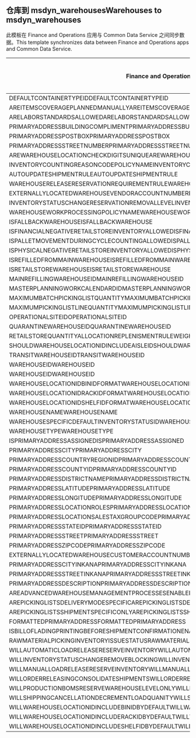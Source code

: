 ## <a name="warehouses-to-msdyn_warehouses"></a><span data-ttu-id="b6564-101">仓库到 msdyn_warehouses</span><span class="sxs-lookup"><span data-stu-id="b6564-101">Warehouses to msdyn_warehouses</span></span>

<span data-ttu-id="b6564-102">此模板在 Finance and Operations 应用与 Common Data Service 之间同步数据。</span><span class="sxs-lookup"><span data-stu-id="b6564-102">This template synchronizes data between Finance and Operations apps and Common Data Service.</span></span>

<span data-ttu-id="b6564-103">Finance and Operations 字段</span><span class="sxs-lookup"><span data-stu-id="b6564-103">Finance and Operations field</span></span> | <span data-ttu-id="b6564-104">映射类型</span><span class="sxs-lookup"><span data-stu-id="b6564-104">Map type</span></span> | <span data-ttu-id="b6564-105">其他 Dynamics 365 字段</span><span class="sxs-lookup"><span data-stu-id="b6564-105">Other Dynamics 365 field</span></span> | <span data-ttu-id="b6564-106">默认值</span><span class="sxs-lookup"><span data-stu-id="b6564-106">Default value</span></span>
---|---|---|---
<span data-ttu-id="b6564-107">DEFAULTCONTAINERTYPEID</span><span class="sxs-lookup"><span data-stu-id="b6564-107">DEFAULTCONTAINERTYPEID</span></span> | >< | <span data-ttu-id="b6564-108">msdyn_defaultcontainertypeid</span><span class="sxs-lookup"><span data-stu-id="b6564-108">msdyn_defaultcontainertypeid</span></span> | 
<span data-ttu-id="b6564-109">AREITEMSCOVERAGEPLANNEDMANUALLY</span><span class="sxs-lookup"><span data-stu-id="b6564-109">AREITEMSCOVERAGEPLANNEDMANUALLY</span></span> | >< | <span data-ttu-id="b6564-110">msdyn_areitemscoverageplannedmanually</span><span class="sxs-lookup"><span data-stu-id="b6564-110">msdyn_areitemscoverageplannedmanually</span></span> | 
<span data-ttu-id="b6564-111">ARELABORSTANDARDSALLOWED</span><span class="sxs-lookup"><span data-stu-id="b6564-111">ARELABORSTANDARDSALLOWED</span></span> | >< | <span data-ttu-id="b6564-112">msdyn_arelaborstandardsallowed</span><span class="sxs-lookup"><span data-stu-id="b6564-112">msdyn_arelaborstandardsallowed</span></span> | 
<span data-ttu-id="b6564-113">PRIMARYADDRESSBUILDINGCOMPLIMENT</span><span class="sxs-lookup"><span data-stu-id="b6564-113">PRIMARYADDRESSBUILDINGCOMPLIMENT</span></span> | >< | <span data-ttu-id="b6564-114">msdyn_primaryaddressbuildingcompliment</span><span class="sxs-lookup"><span data-stu-id="b6564-114">msdyn_primaryaddressbuildingcompliment</span></span> | 
<span data-ttu-id="b6564-115">PRIMARYADDRESSPOSTBOX</span><span class="sxs-lookup"><span data-stu-id="b6564-115">PRIMARYADDRESSPOSTBOX</span></span> | >< | <span data-ttu-id="b6564-116">msdyn_primaryaddresspostbox</span><span class="sxs-lookup"><span data-stu-id="b6564-116">msdyn_primaryaddresspostbox</span></span> | 
<span data-ttu-id="b6564-117">PRIMARYADDRESSSTREETNUMBER</span><span class="sxs-lookup"><span data-stu-id="b6564-117">PRIMARYADDRESSSTREETNUMBER</span></span> | >< | <span data-ttu-id="b6564-118">msdyn_primaryaddressstreetnumber</span><span class="sxs-lookup"><span data-stu-id="b6564-118">msdyn_primaryaddressstreetnumber</span></span> | 
<span data-ttu-id="b6564-119">AREWAREHOUSELOCATIONCHECKDIGITSUNIQUE</span><span class="sxs-lookup"><span data-stu-id="b6564-119">AREWAREHOUSELOCATIONCHECKDIGITSUNIQUE</span></span> | >< | <span data-ttu-id="b6564-120">msdyn_arewarehouselocationcheckdigitsunique</span><span class="sxs-lookup"><span data-stu-id="b6564-120">msdyn_arewarehouselocationcheckdigitsunique</span></span> | 
<span data-ttu-id="b6564-121">INVENTORYCOUNTINGREASONCODEPOLICYNAME</span><span class="sxs-lookup"><span data-stu-id="b6564-121">INVENTORYCOUNTINGREASONCODEPOLICYNAME</span></span> | >< | <span data-ttu-id="b6564-122">msdyn_inventorycountingreasoncodepolicyname</span><span class="sxs-lookup"><span data-stu-id="b6564-122">msdyn_inventorycountingreasoncodepolicyname</span></span> | 
<span data-ttu-id="b6564-123">AUTOUPDATESHIPMENTRULE</span><span class="sxs-lookup"><span data-stu-id="b6564-123">AUTOUPDATESHIPMENTRULE</span></span> | >< | <span data-ttu-id="b6564-124">msdyn_autoupdateshipmentrule</span><span class="sxs-lookup"><span data-stu-id="b6564-124">msdyn_autoupdateshipmentrule</span></span> | 
<span data-ttu-id="b6564-125">WAREHOUSERELEASERESERVATIONREQUIREMENTRULE</span><span class="sxs-lookup"><span data-stu-id="b6564-125">WAREHOUSERELEASERESERVATIONREQUIREMENTRULE</span></span> | >< | <span data-ttu-id="b6564-126">msdyn_warehousereleasereservationrequirement</span><span class="sxs-lookup"><span data-stu-id="b6564-126">msdyn_warehousereleasereservationrequirement</span></span> | 
<span data-ttu-id="b6564-127">EXTERNALLYLOCATEDWAREHOUSEVENDORACCOUNTNUMBER</span><span class="sxs-lookup"><span data-stu-id="b6564-127">EXTERNALLYLOCATEDWAREHOUSEVENDORACCOUNTNUMBER</span></span> | >< | <span data-ttu-id="b6564-128">msdyn_externallylocatedwarehousevendoraccountnu</span><span class="sxs-lookup"><span data-stu-id="b6564-128">msdyn_externallylocatedwarehousevendoraccountnu</span></span> | 
<span data-ttu-id="b6564-129">INVENTORYSTATUSCHANGERESERVATIONREMOVALLEVEL</span><span class="sxs-lookup"><span data-stu-id="b6564-129">INVENTORYSTATUSCHANGERESERVATIONREMOVALLEVEL</span></span> | >< | <span data-ttu-id="b6564-130">msdyn_inventorystatuschangereservationremoval</span><span class="sxs-lookup"><span data-stu-id="b6564-130">msdyn_inventorystatuschangereservationremoval</span></span> | 
<span data-ttu-id="b6564-131">WAREHOUSEWORKPROCESSINGPOLICYNAME</span><span class="sxs-lookup"><span data-stu-id="b6564-131">WAREHOUSEWORKPROCESSINGPOLICYNAME</span></span> | >< | <span data-ttu-id="b6564-132">msdyn_warehouseworkprocessingpolicyname</span><span class="sxs-lookup"><span data-stu-id="b6564-132">msdyn_warehouseworkprocessingpolicyname</span></span> | 
<span data-ttu-id="b6564-133">ISFALLBACKWAREHOUSE</span><span class="sxs-lookup"><span data-stu-id="b6564-133">ISFALLBACKWAREHOUSE</span></span> | >< | <span data-ttu-id="b6564-134">msdyn_isfallbackwarehouse</span><span class="sxs-lookup"><span data-stu-id="b6564-134">msdyn_isfallbackwarehouse</span></span> | 
<span data-ttu-id="b6564-135">ISFINANCIALNEGATIVERETAILSTOREINVENTORYALLOWED</span><span class="sxs-lookup"><span data-stu-id="b6564-135">ISFINANCIALNEGATIVERETAILSTOREINVENTORYALLOWED</span></span> | >< | <span data-ttu-id="b6564-136">msdyn_financialnegativestoreinventoryallowed</span><span class="sxs-lookup"><span data-stu-id="b6564-136">msdyn_financialnegativestoreinventoryallowed</span></span> | 
<span data-ttu-id="b6564-137">ISPALLETMOVEMENTDURINGCYCLECOUNTINGALLOWED</span><span class="sxs-lookup"><span data-stu-id="b6564-137">ISPALLETMOVEMENTDURINGCYCLECOUNTINGALLOWED</span></span> | >< | <span data-ttu-id="b6564-138">msdyn_palletmovementduringcyclecountingallowed</span><span class="sxs-lookup"><span data-stu-id="b6564-138">msdyn_palletmovementduringcyclecountingallowed</span></span> | 
<span data-ttu-id="b6564-139">ISPHYSICALNEGATIVERETAILSTOREINVENTORYALLOWED</span><span class="sxs-lookup"><span data-stu-id="b6564-139">ISPHYSICALNEGATIVERETAILSTOREINVENTORYALLOWED</span></span> | >< | <span data-ttu-id="b6564-140">msdyn_physicalnegativestoreinventoryallowed</span><span class="sxs-lookup"><span data-stu-id="b6564-140">msdyn_physicalnegativestoreinventoryallowed</span></span> | 
<span data-ttu-id="b6564-141">ISREFILLEDFROMMAINWAREHOUSE</span><span class="sxs-lookup"><span data-stu-id="b6564-141">ISREFILLEDFROMMAINWAREHOUSE</span></span> | >< | <span data-ttu-id="b6564-142">msdyn_isrefilledfrommainwarehouse</span><span class="sxs-lookup"><span data-stu-id="b6564-142">msdyn_isrefilledfrommainwarehouse</span></span> | 
<span data-ttu-id="b6564-143">ISRETAILSTOREWAREHOUSE</span><span class="sxs-lookup"><span data-stu-id="b6564-143">ISRETAILSTOREWAREHOUSE</span></span> | >< | <span data-ttu-id="b6564-144">msdyn_isretailstorewarehouse</span><span class="sxs-lookup"><span data-stu-id="b6564-144">msdyn_isretailstorewarehouse</span></span> | 
<span data-ttu-id="b6564-145">MAINREFILLINGWAREHOUSEID</span><span class="sxs-lookup"><span data-stu-id="b6564-145">MAINREFILLINGWAREHOUSEID</span></span> | >< | <span data-ttu-id="b6564-146">msdyn_mainrefillingwarehouse.msdyn_warehouseidentifier</span><span class="sxs-lookup"><span data-stu-id="b6564-146">msdyn_mainrefillingwarehouse.msdyn_warehouseidentifier</span></span> | 
<span data-ttu-id="b6564-147">MASTERPLANNINGWORKCALENDARDID</span><span class="sxs-lookup"><span data-stu-id="b6564-147">MASTERPLANNINGWORKCALENDARDID</span></span> | >< | <span data-ttu-id="b6564-148">msdyn_masterplanningworkcalendarid</span><span class="sxs-lookup"><span data-stu-id="b6564-148">msdyn_masterplanningworkcalendarid</span></span> | 
<span data-ttu-id="b6564-149">MAXIMUMBATCHPICKINGLISTQUANTITY</span><span class="sxs-lookup"><span data-stu-id="b6564-149">MAXIMUMBATCHPICKINGLISTQUANTITY</span></span> | >< | <span data-ttu-id="b6564-150">msdyn_maximumbatchpickinglistquantity</span><span class="sxs-lookup"><span data-stu-id="b6564-150">msdyn_maximumbatchpickinglistquantity</span></span> | 
<span data-ttu-id="b6564-151">MAXIMUMPICKINGLISTLINEQUANTITY</span><span class="sxs-lookup"><span data-stu-id="b6564-151">MAXIMUMPICKINGLISTLINEQUANTITY</span></span> | >< | <span data-ttu-id="b6564-152">msdyn_maximumpickinglistlinequantity</span><span class="sxs-lookup"><span data-stu-id="b6564-152">msdyn_maximumpickinglistlinequantity</span></span> | 
<span data-ttu-id="b6564-153">OPERATIONALSITEID</span><span class="sxs-lookup"><span data-stu-id="b6564-153">OPERATIONALSITEID</span></span> | >< | <span data-ttu-id="b6564-154">msdyn_operationalsite.msdyn_siteid</span><span class="sxs-lookup"><span data-stu-id="b6564-154">msdyn_operationalsite.msdyn_siteid</span></span> | 
<span data-ttu-id="b6564-155">QUARANTINEWAREHOUSEID</span><span class="sxs-lookup"><span data-stu-id="b6564-155">QUARANTINEWAREHOUSEID</span></span> | >< | <span data-ttu-id="b6564-156">msdyn_quarantinewarehouse.msdyn_warehouseidentifier</span><span class="sxs-lookup"><span data-stu-id="b6564-156">msdyn_quarantinewarehouse.msdyn_warehouseidentifier</span></span> | 
<span data-ttu-id="b6564-157">RETAILSTOREQUANTITYALLOCATIONREPLENISMENTRULEWEIGHT</span><span class="sxs-lookup"><span data-stu-id="b6564-157">RETAILSTOREQUANTITYALLOCATIONREPLENISMENTRULEWEIGHT</span></span> | >< | <span data-ttu-id="b6564-158">msdyn_storeqtyallocationreplenishmentweight</span><span class="sxs-lookup"><span data-stu-id="b6564-158">msdyn_storeqtyallocationreplenishmentweight</span></span> | 
<span data-ttu-id="b6564-159">SHOULDWAREHOUSELOCATIONIDINCLUDEAISLEID</span><span class="sxs-lookup"><span data-stu-id="b6564-159">SHOULDWAREHOUSELOCATIONIDINCLUDEAISLEID</span></span> | >< | <span data-ttu-id="b6564-160">msdyn_shouldwarehouselocationincludeaisleid</span><span class="sxs-lookup"><span data-stu-id="b6564-160">msdyn_shouldwarehouselocationincludeaisleid</span></span> | 
<span data-ttu-id="b6564-161">TRANSITWAREHOUSEID</span><span class="sxs-lookup"><span data-stu-id="b6564-161">TRANSITWAREHOUSEID</span></span> | >< | <span data-ttu-id="b6564-162">msdyn_transitwarehouse.msdyn_warehouseidentifier</span><span class="sxs-lookup"><span data-stu-id="b6564-162">msdyn_transitwarehouse.msdyn_warehouseidentifier</span></span> | 
<span data-ttu-id="b6564-163">WAREHOUSEID</span><span class="sxs-lookup"><span data-stu-id="b6564-163">WAREHOUSEID</span></span> | >< | <span data-ttu-id="b6564-164">msdyn_warehouseidentifier</span><span class="sxs-lookup"><span data-stu-id="b6564-164">msdyn_warehouseidentifier</span></span> | 
<span data-ttu-id="b6564-165">WAREHOUSEID</span><span class="sxs-lookup"><span data-stu-id="b6564-165">WAREHOUSEID</span></span> | >> | <span data-ttu-id="b6564-166">msdyn_name</span><span class="sxs-lookup"><span data-stu-id="b6564-166">msdyn_name</span></span> | 
<span data-ttu-id="b6564-167">WAREHOUSELOCATIONIDBINIDFORMAT</span><span class="sxs-lookup"><span data-stu-id="b6564-167">WAREHOUSELOCATIONIDBINIDFORMAT</span></span> | >< | <span data-ttu-id="b6564-168">msdyn_warehouselocationidbinidformat</span><span class="sxs-lookup"><span data-stu-id="b6564-168">msdyn_warehouselocationidbinidformat</span></span> | 
<span data-ttu-id="b6564-169">WAREHOUSELOCATIONIDRACKIDFORMAT</span><span class="sxs-lookup"><span data-stu-id="b6564-169">WAREHOUSELOCATIONIDRACKIDFORMAT</span></span> | >< | <span data-ttu-id="b6564-170">msdyn_warehouselocationidrackidformat</span><span class="sxs-lookup"><span data-stu-id="b6564-170">msdyn_warehouselocationidrackidformat</span></span> | 
<span data-ttu-id="b6564-171">WAREHOUSELOCATIONIDSHELFIDFORMAT</span><span class="sxs-lookup"><span data-stu-id="b6564-171">WAREHOUSELOCATIONIDSHELFIDFORMAT</span></span> | >< | <span data-ttu-id="b6564-172">msdyn_warehouselocationidshelfidformat</span><span class="sxs-lookup"><span data-stu-id="b6564-172">msdyn_warehouselocationidshelfidformat</span></span> | 
<span data-ttu-id="b6564-173">WAREHOUSENAME</span><span class="sxs-lookup"><span data-stu-id="b6564-173">WAREHOUSENAME</span></span> | >< | <span data-ttu-id="b6564-174">msdyn_description</span><span class="sxs-lookup"><span data-stu-id="b6564-174">msdyn_description</span></span> | 
<span data-ttu-id="b6564-175">WAREHOUSESPECIFICDEFAULTINVENTORYSTATUSID</span><span class="sxs-lookup"><span data-stu-id="b6564-175">WAREHOUSESPECIFICDEFAULTINVENTORYSTATUSID</span></span> | >< | <span data-ttu-id="b6564-176">msdyn_warehousespecificdefaultinventorystatusid</span><span class="sxs-lookup"><span data-stu-id="b6564-176">msdyn_warehousespecificdefaultinventorystatusid</span></span> | 
<span data-ttu-id="b6564-177">WAREHOUSETYPE</span><span class="sxs-lookup"><span data-stu-id="b6564-177">WAREHOUSETYPE</span></span> | >< | <span data-ttu-id="b6564-178">msdyn_warehousetype</span><span class="sxs-lookup"><span data-stu-id="b6564-178">msdyn_warehousetype</span></span> | 
<span data-ttu-id="b6564-179">ISPRIMARYADDRESSASSIGNED</span><span class="sxs-lookup"><span data-stu-id="b6564-179">ISPRIMARYADDRESSASSIGNED</span></span> | >< | <span data-ttu-id="b6564-180">msdyn_isprimaryaddressassigned</span><span class="sxs-lookup"><span data-stu-id="b6564-180">msdyn_isprimaryaddressassigned</span></span> | 
<span data-ttu-id="b6564-181">PRIMARYADDRESSCITY</span><span class="sxs-lookup"><span data-stu-id="b6564-181">PRIMARYADDRESSCITY</span></span> | >< | <span data-ttu-id="b6564-182">msdyn_primaryaddresscity</span><span class="sxs-lookup"><span data-stu-id="b6564-182">msdyn_primaryaddresscity</span></span> | 
<span data-ttu-id="b6564-183">PRIMARYADDRESSCOUNTRYREGIONID</span><span class="sxs-lookup"><span data-stu-id="b6564-183">PRIMARYADDRESSCOUNTRYREGIONID</span></span> | >< | <span data-ttu-id="b6564-184">msdyn_primaryaddresscountryregionid</span><span class="sxs-lookup"><span data-stu-id="b6564-184">msdyn_primaryaddresscountryregionid</span></span> | 
<span data-ttu-id="b6564-185">PRIMARYADDRESSCOUNTYID</span><span class="sxs-lookup"><span data-stu-id="b6564-185">PRIMARYADDRESSCOUNTYID</span></span> | >< | <span data-ttu-id="b6564-186">msdyn_primaryaddresscountyid</span><span class="sxs-lookup"><span data-stu-id="b6564-186">msdyn_primaryaddresscountyid</span></span> | 
<span data-ttu-id="b6564-187">PRIMARYADDRESSDISTRICTNAME</span><span class="sxs-lookup"><span data-stu-id="b6564-187">PRIMARYADDRESSDISTRICTNAME</span></span> | >< | <span data-ttu-id="b6564-188">msdyn_primaryaddressdistrictname</span><span class="sxs-lookup"><span data-stu-id="b6564-188">msdyn_primaryaddressdistrictname</span></span> | 
<span data-ttu-id="b6564-189">PRIMARYADDRESSLATITUDE</span><span class="sxs-lookup"><span data-stu-id="b6564-189">PRIMARYADDRESSLATITUDE</span></span> | >< | <span data-ttu-id="b6564-190">msdyn_primaryaddresslatitude</span><span class="sxs-lookup"><span data-stu-id="b6564-190">msdyn_primaryaddresslatitude</span></span> | 
<span data-ttu-id="b6564-191">PRIMARYADDRESSLONGITUDE</span><span class="sxs-lookup"><span data-stu-id="b6564-191">PRIMARYADDRESSLONGITUDE</span></span> | >< | <span data-ttu-id="b6564-192">msdyn_primaryaddresslongitude</span><span class="sxs-lookup"><span data-stu-id="b6564-192">msdyn_primaryaddresslongitude</span></span> | 
<span data-ttu-id="b6564-193">PRIMARYADDRESSLOCATIONROLES</span><span class="sxs-lookup"><span data-stu-id="b6564-193">PRIMARYADDRESSLOCATIONROLES</span></span> | >< | <span data-ttu-id="b6564-194">msdyn_primaryaddresslocationroles</span><span class="sxs-lookup"><span data-stu-id="b6564-194">msdyn_primaryaddresslocationroles</span></span> | 
<span data-ttu-id="b6564-195">PRIMARYADDRESSLOCATIONSALESTAXGROUPCODE</span><span class="sxs-lookup"><span data-stu-id="b6564-195">PRIMARYADDRESSLOCATIONSALESTAXGROUPCODE</span></span> | >< | <span data-ttu-id="b6564-196">msdyn_primaryaddresslocationsalestaxgroupcode</span><span class="sxs-lookup"><span data-stu-id="b6564-196">msdyn_primaryaddresslocationsalestaxgroupcode</span></span> | 
<span data-ttu-id="b6564-197">PRIMARYADDRESSSTATEID</span><span class="sxs-lookup"><span data-stu-id="b6564-197">PRIMARYADDRESSSTATEID</span></span> | >< | <span data-ttu-id="b6564-198">msdyn_primaryaddressstateid</span><span class="sxs-lookup"><span data-stu-id="b6564-198">msdyn_primaryaddressstateid</span></span> | 
<span data-ttu-id="b6564-199">PRIMARYADDRESSSTREET</span><span class="sxs-lookup"><span data-stu-id="b6564-199">PRIMARYADDRESSSTREET</span></span> | >< | <span data-ttu-id="b6564-200">msdyn_primaryaddressstreet</span><span class="sxs-lookup"><span data-stu-id="b6564-200">msdyn_primaryaddressstreet</span></span> | 
<span data-ttu-id="b6564-201">PRIMARYADDRESSZIPCODE</span><span class="sxs-lookup"><span data-stu-id="b6564-201">PRIMARYADDRESSZIPCODE</span></span> | >< | <span data-ttu-id="b6564-202">msdyn_primaryaddresszipcode</span><span class="sxs-lookup"><span data-stu-id="b6564-202">msdyn_primaryaddresszipcode</span></span> | 
<span data-ttu-id="b6564-203">EXTERNALLYLOCATEDWAREHOUSECUSTOMERACCOUNTNUMBER</span><span class="sxs-lookup"><span data-stu-id="b6564-203">EXTERNALLYLOCATEDWAREHOUSECUSTOMERACCOUNTNUMBER</span></span> | >< | <span data-ttu-id="b6564-204">msdyn_externallylocatedwarehousecustomeraccount</span><span class="sxs-lookup"><span data-stu-id="b6564-204">msdyn_externallylocatedwarehousecustomeraccount</span></span> | 
<span data-ttu-id="b6564-205">PRIMARYADDRESSCITYINKANA</span><span class="sxs-lookup"><span data-stu-id="b6564-205">PRIMARYADDRESSCITYINKANA</span></span> | >< | <span data-ttu-id="b6564-206">msdyn_primaryaddresscityinkana</span><span class="sxs-lookup"><span data-stu-id="b6564-206">msdyn_primaryaddresscityinkana</span></span> | 
<span data-ttu-id="b6564-207">PRIMARYADDRESSSTREETINKANA</span><span class="sxs-lookup"><span data-stu-id="b6564-207">PRIMARYADDRESSSTREETINKANA</span></span> | >< | <span data-ttu-id="b6564-208">msdyn_primaryaddressstreetinkana</span><span class="sxs-lookup"><span data-stu-id="b6564-208">msdyn_primaryaddressstreetinkana</span></span> | 
<span data-ttu-id="b6564-209">PRIMARYADDRESSDESCRIPTION</span><span class="sxs-lookup"><span data-stu-id="b6564-209">PRIMARYADDRESSDESCRIPTION</span></span> | >< | <span data-ttu-id="b6564-210">msdyn_primaryaddressdescription</span><span class="sxs-lookup"><span data-stu-id="b6564-210">msdyn_primaryaddressdescription</span></span> | 
<span data-ttu-id="b6564-211">AREADVANCEDWAREHOUSEMANAGEMENTPROCESSESENABLED</span><span class="sxs-lookup"><span data-stu-id="b6564-211">AREADVANCEDWAREHOUSEMANAGEMENTPROCESSESENABLED</span></span> | >< | <span data-ttu-id="b6564-212">msdyn_useadvancedwarehousemanagementprocesses</span><span class="sxs-lookup"><span data-stu-id="b6564-212">msdyn_useadvancedwarehousemanagementprocesses</span></span> | 
<span data-ttu-id="b6564-213">AREPICKINGLISTSDELIVERYMODESPECIFIC</span><span class="sxs-lookup"><span data-stu-id="b6564-213">AREPICKINGLISTSDELIVERYMODESPECIFIC</span></span> | >< | <span data-ttu-id="b6564-214">msdyn_arepickinglistsdeliverymodespecific</span><span class="sxs-lookup"><span data-stu-id="b6564-214">msdyn_arepickinglistsdeliverymodespecific</span></span> | 
<span data-ttu-id="b6564-215">AREPICKINGLISTSSHIPMENTSPECIFICONLY</span><span class="sxs-lookup"><span data-stu-id="b6564-215">AREPICKINGLISTSSHIPMENTSPECIFICONLY</span></span> | >< | <span data-ttu-id="b6564-216">msdyn_arepickinglistshipmentspecificonly</span><span class="sxs-lookup"><span data-stu-id="b6564-216">msdyn_arepickinglistshipmentspecificonly</span></span> | 
<span data-ttu-id="b6564-217">FORMATTEDPRIMARYADDRESS</span><span class="sxs-lookup"><span data-stu-id="b6564-217">FORMATTEDPRIMARYADDRESS</span></span> | >< | <span data-ttu-id="b6564-218">msdyn_formattedprimaryaddress</span><span class="sxs-lookup"><span data-stu-id="b6564-218">msdyn_formattedprimaryaddress</span></span> | 
<span data-ttu-id="b6564-219">ISBILLOFLADINGPRINTINGBEFORESHIPMENTCONFIRMATIONENABLED</span><span class="sxs-lookup"><span data-stu-id="b6564-219">ISBILLOFLADINGPRINTINGBEFORESHIPMENTCONFIRMATIONENABLED</span></span> | >< | <span data-ttu-id="b6564-220">msdyn_printbillofladingbeforeshipconfirmation</span><span class="sxs-lookup"><span data-stu-id="b6564-220">msdyn_printbillofladingbeforeshipconfirmation</span></span> | 
<span data-ttu-id="b6564-221">RAWMATERIALPICKINGINVENTORYISSUESTATUS</span><span class="sxs-lookup"><span data-stu-id="b6564-221">RAWMATERIALPICKINGINVENTORYISSUESTATUS</span></span> | >< | <span data-ttu-id="b6564-222">msdyn_rawmaterialpickinginventoryissuestatus</span><span class="sxs-lookup"><span data-stu-id="b6564-222">msdyn_rawmaterialpickinginventoryissuestatus</span></span> | 
<span data-ttu-id="b6564-223">WILLAUTOMATICLOADRELEASERESERVEINVENTORY</span><span class="sxs-lookup"><span data-stu-id="b6564-223">WILLAUTOMATICLOADRELEASERESERVEINVENTORY</span></span> | >< | <span data-ttu-id="b6564-224">msdyn_willautomaticloadreleaseinventory</span><span class="sxs-lookup"><span data-stu-id="b6564-224">msdyn_willautomaticloadreleaseinventory</span></span> | 
<span data-ttu-id="b6564-225">WILLINVENTORYSTATUSCHANGEREMOVEBLOCKING</span><span class="sxs-lookup"><span data-stu-id="b6564-225">WILLINVENTORYSTATUSCHANGEREMOVEBLOCKING</span></span> | >< | <span data-ttu-id="b6564-226">msdyn_willinventorystatuschangeremoveblocking</span><span class="sxs-lookup"><span data-stu-id="b6564-226">msdyn_willinventorystatuschangeremoveblocking</span></span> | 
<span data-ttu-id="b6564-227">WILLMANUALLOADRELEASERESERVEINVENTORY</span><span class="sxs-lookup"><span data-stu-id="b6564-227">WILLMANUALLOADRELEASERESERVEINVENTORY</span></span> | >< | <span data-ttu-id="b6564-228">msdyn_willmanualloadreleasereserveinventory</span><span class="sxs-lookup"><span data-stu-id="b6564-228">msdyn_willmanualloadreleasereserveinventory</span></span> | 
<span data-ttu-id="b6564-229">WILLORDERRELEASINGCONSOLIDATESHIPMENTS</span><span class="sxs-lookup"><span data-stu-id="b6564-229">WILLORDERRELEASINGCONSOLIDATESHIPMENTS</span></span> | >< | <span data-ttu-id="b6564-230">msdyn_willorderreleasingconsolidateshipments</span><span class="sxs-lookup"><span data-stu-id="b6564-230">msdyn_willorderreleasingconsolidateshipments</span></span> | 
<span data-ttu-id="b6564-231">WILLPRODUCTIONBOMSRESERVEWAREHOUSELEVELONLY</span><span class="sxs-lookup"><span data-stu-id="b6564-231">WILLPRODUCTIONBOMSRESERVEWAREHOUSELEVELONLY</span></span> | >< | <span data-ttu-id="b6564-232">msdyn_productionbomsreservewarehouselevel</span><span class="sxs-lookup"><span data-stu-id="b6564-232">msdyn_productionbomsreservewarehouselevel</span></span> | 
<span data-ttu-id="b6564-233">WILLSHIPPINGCANCELLATIONDECREMENTLOADQUANITY</span><span class="sxs-lookup"><span data-stu-id="b6564-233">WILLSHIPPINGCANCELLATIONDECREMENTLOADQUANITY</span></span> | >< | <span data-ttu-id="b6564-234">msdyn_shippingcanceldecrementloadquantity</span><span class="sxs-lookup"><span data-stu-id="b6564-234">msdyn_shippingcanceldecrementloadquantity</span></span> | 
<span data-ttu-id="b6564-235">WILLWAREHOUSELOCATIONIDINCLUDEBINIDBYDEFAULT</span><span class="sxs-lookup"><span data-stu-id="b6564-235">WILLWAREHOUSELOCATIONIDINCLUDEBINIDBYDEFAULT</span></span> | >< | <span data-ttu-id="b6564-236">msdyn_warehouselocationidincludeblindid</span><span class="sxs-lookup"><span data-stu-id="b6564-236">msdyn_warehouselocationidincludeblindid</span></span> | 
<span data-ttu-id="b6564-237">WILLWAREHOUSELOCATIONIDINCLUDERACKIDBYDEFAULT</span><span class="sxs-lookup"><span data-stu-id="b6564-237">WILLWAREHOUSELOCATIONIDINCLUDERACKIDBYDEFAULT</span></span> | >< | <span data-ttu-id="b6564-238">msdyn_warehouselocationincluderackidbydefault</span><span class="sxs-lookup"><span data-stu-id="b6564-238">msdyn_warehouselocationincluderackidbydefault</span></span> | 
<span data-ttu-id="b6564-239">WILLWAREHOUSELOCATIONIDINCLUDESHELFIDBYDEFAULT</span><span class="sxs-lookup"><span data-stu-id="b6564-239">WILLWAREHOUSELOCATIONIDINCLUDESHELFIDBYDEFAULT</span></span> | >< | <span data-ttu-id="b6564-240">msdyn_warehouselocationidincludeshelfid</span><span class="sxs-lookup"><span data-stu-id="b6564-240">msdyn_warehouselocationidincludeshelfid</span></span> | 
